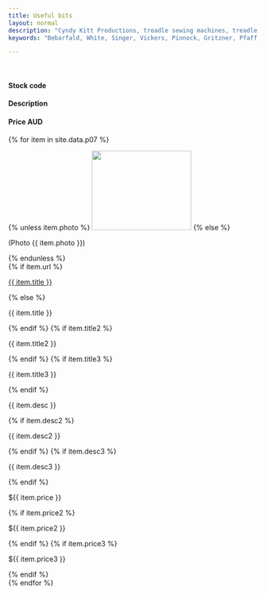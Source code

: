 ```yaml
---
title: Useful bits
layout: normal
description: "Cyndy Kitt Productions, treadle sewing machines, treadle sewing machine parts, sewing machine parts, vintage treadle sewing machines, reproduction sewing machine manuals, sewing machine manual, sewing, clothing, accessories, costume, bags, eco friendly, green machine, craft, treadle, design, eco sewing, sustainable craft"
keywords: "Bebarfald, White, Singer, Vickers, Pinnock, Gritzner, Pfaff, treadle sewing machine, vintage sewing machine, sewing machine manual, sewing"

---
```


<div class="container mb-4">
<div class="row bg-light">
<div class="m-2 col-3">
&nbsp;
</div><!-- end col -->
<div class="m-2 col-2">
  <h4>Stock code</h4>
</div><!-- end col -->
<div class="m-2 col-5">
  <h4>Description</h4>
</div><!-- end col -->
<div class="m-2 col-1 text-right">
  <h4>Price AUD</h4>
</div><!-- end col -->
</div><!-- end row -->


{% for item in site.data.p07 %}
<div class="row">
<div class="m-2 col-3">
    {% unless item.photo %}
    <img class="img-fluid" src="../stock/pic/PIC-MSC/TN/tn_{{item.title}}.jpg" width="200" height="160">
    {% else %}
    <p class="text-center">(Photo {{ item.photo }})</p>
    {% endunless %}
</div><!-- end col -->
<div class="m-2 col-2">
    {% if item.url %}
    <p><a href="{{ item.url }}">{{ item.title }}</a></p>
    {% else %} <p>{{ item.title }}</p>
    {% endif %}
    {% if item.title2 %}
    <p>{{ item.title2 }}</p>
    {% endif %}
    {% if item.title3 %}
    <p>{{ item.title3 }}</p>
    {% endif %}
</div><!-- end col -->
<div class="m-2 col-5">
    <p>{{ item.desc }}</p>
    {% if item.desc2 %}
    <p>{{ item.desc2 }}</p>
    {% endif %}
    {% if item.desc3 %}
    <p>{{ item.desc3 }}</p>
    {% endif %}
</div><!-- end col -->
<div class="m-2 col-1">
    <p>${{ item.price }}</p>
    {% if item.price2 %}
    <p>${{ item.price2 }}</p>
    {% endif %}
    {% if item.price3 %}
    <p>${{ item.price3 }}</p>
    {% endif %}
</div><!-- end col -->
</div><!-- end row -->
{% endfor %}

</div><!-- end container -->
